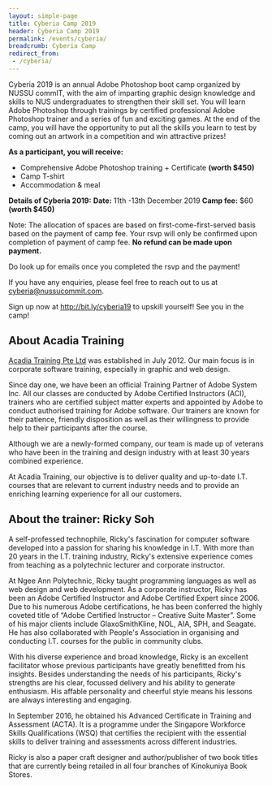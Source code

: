 ```yaml
---
layout: simple-page
title: Cyberia Camp 2019
header: Cyberia Camp 2019
permalink: /events/cyberia/
breadcrumb: Cyberia Camp
redirect_from:
 - /cyberia/
---
```


Cyberia 2019 is an annual Adobe Photoshop boot camp organized by NUSSU commIT, with the aim of imparting graphic design knowledge and skills to NUS undergraduates to strengthen their skill set. You will learn Adobe Photoshop through trainings by certified professional Adobe Photoshop trainer and a series of fun and exciting games. At the end of the camp, you will have the opportunity to put all the skills you learn to test by coming out an artwork in a competition and win attractive prizes!

**As a participant, you will receive:**
* Comprehensive Adobe Photoshop training + Certificate **(worth $450)**
* Camp T-shirt
* Accommodation & meal

**Details of Cyberia 2019:**
**Date:** 11th -13th December 2019
**Camp fee:** $60 **(worth $450)**

Note: The allocation of spaces are based on first-come-first-served basis based on the payment of camp fee. Your rsvp will only be confirmed upon completion of payment of camp fee. **No refund can be made upon payment.**

Do look up for emails once you completed the rsvp and the payment!

If you have any enquiries, please feel free to reach out to us at [cyberia@nussucommit.com](mailto:cyberia@nussucommit.com).

Sign up now at http://bit.ly/cyberia19 to upskill yourself! See you in the camp!

## About Acadia Training
[Acadia Training Pte Ltd](https://www.acadia.sg) was established in July 2012. Our main focus is in corporate software training, especially in graphic and web design.

Since day one, we have been an official Training Partner of Adobe System Inc. All our classes are conducted by Adobe Certified Instructors (ACI), trainers who are certified subject matter experts and appointed by Adobe to conduct authorised training for Adobe software. Our trainers are known for their patience, friendly disposition as well as their willingness to provide help to their participants after the course.

Although we are a newly-formed company, our team is made up of veterans who have been in the training and design industry with at least 30 years combined experience.

At Acadia Training, our objective is to deliver quality and up-to-date I.T. courses that are relevant to current industry needs and to provide an enriching learning experience for all our customers.

## About the trainer: Ricky Soh
A self-professed technophile, Ricky's fascination for computer software developed into a passion for sharing his knowledge in I.T. With more than 20 years in the I.T. training industry, Ricky's extensive experience comes from teaching as a polytechnic lecturer and corporate instructor.

At Ngee Ann Polytechnic, Ricky taught programming languages as well as web design and web development. As a corporate instructor, Ricky has been an Adobe Certified Instructor and Adobe Certified Expert since 2006. Due to his numerous Adobe certifications, he has been conferred the highly coveted title of “Adobe Certified Instructor – Creative Suite Master”. Some of his major clients include GlaxoSmithKline, NOL, AIA, SPH, and Seagate. He has also collaborated with People's Association in organising and conducting I.T. courses for the public in community clubs.

With his diverse experience and broad knowledge, Ricky is an excellent facilitator whose previous participants have greatly benefitted from his insights. Besides understanding the needs of his participants, Ricky's strengths are his clear, focussed delivery and his ability to generate enthusiasm. His affable personality and cheerful style means his lessons are always interesting and engaging.

In September 2016, he obtained his Advanced Certificate in Training and Assessment (ACTA). It is a programme under the Singapore Workforce Skills Qualifications (WSQ) that certifies the recipient with the essential skills to deliver training and assessments across different industries.

Ricky is also a paper craft designer and author/publisher of two book titles that are currently being retailed in all four branches of Kinokuniya Book Stores.
